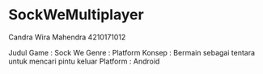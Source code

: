 # SockWeMultiplayer

Candra Wira Mahendra
4210171012

Judul Game  : Sock We
Genre       : Platform
Konsep      : Bermain sebagai tentara untuk mencari pintu keluar
Platform    : Android
